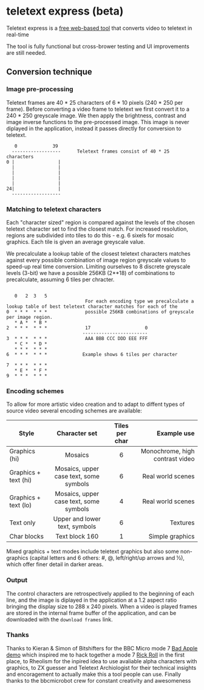 # teletext express (beta)

Teletext express is a [free web-based tool](https://8bitkick.github.io/teletext-express/) that converts video to teletext in real-time

The tool is fully functional but cross-brower testing and UI improvements are still needed.

## Conversion technique

### Image pre-processing

Teletext frames are 40 * 25 characters of 6 * 10 pixels (240 * 250 per frame). Before converting a video frame to teletext we first convert it to a 240 * 250 greyscale image. We then apply the brightness, contrast and image inverse functions to the pre-processed image. This image is never diplayed in the application, instead it passes directly for conversion to teletext.

~~~~~~
   0             39
  ------------------      Teletext frames consist of 40 * 25 characters
0 |                |
  |                |
  |                |
  |                |
  |                |
24|                |
  ------------------
~~~~~~


### Matching to teletext characters

Each "character sized" region is compared against the levels of the chosen teletext character set to find the closest match. For increased resolution, regions are subdivided into tiles to do this - e.g. 6 sixels for mosaic graphics. Each tile is given an average greyscale value.

We precalculate a lookup table of the closest teletext characters matches against every possible combination of image region greyscale values to speed-up real time conversion. Limiting ourselves to 8 discrete greyscale levels (3-bit) we have a possible 256KB (2**18) of combinations to precalculate, assuming 6 tiles per chracter.

~~~~~~

   0   2  3   5                
                             For each encoding type we precalculate a lookup table of best teletext character matches for each of the
0  * * *  * * *              possible 256KB combinations of greyscale per image region.
   * A *  * B *
2  * * *  * * *              17                    0
                            ------------------------
3  * * *  * * *              AAA BBB CCC DDD EEE FFF
   * C *  * D *
   * * *  * * *
6  * * *  * * *             Example shows 6 tiles per character

7  * * *  * * *
   * E *  * F *
9  * * *  * * *
~~~~~~

### Encoding schemes

To allow for more artistic video creation and to adapt to diffent types of source video several encoding schemes are available:

| Style       | Character set   | Tiles per char  | Example use | 
| ------------- |:-------------:|:-----:| -----:|
| Graphics (hi) | Mosaics | 6 | Monochrome, high contrast video |
| Graphics + text (hi) | Mosaics, upper case text, some symbols  | 6 | Real world scenes |
| Graphics + text (lo) | Mosaics, upper case text, some symbols  | 4 | Real world scenes |
| Text only | Upper and lower text, symbols  | 6 | Textures |
| Char blocks | Text block 160  | 1 | Simple graphics |

Mixed graphics + text modes include teletext graphics but also some non-graphics (capital letters and 6 others: #, @, left/right/up arrows and ½), which offer finer detail in darker areas.

### Output

The control characters are retrospectively applied to the beginning of each line, and the image is diplayed in the application at a 1.2 aspect ratio bringing the display size to 288 x 240 pixels. When a video is played frames are stored in the internal frame buffer of the application, and can be downloaded with the `download frames` link.

### Thanks

Thanks to Kieran & Simon of Bitshifters for the BBC Micro mode 7 [Bad Apple demo](https://bitshifters.github.io/posts/prods/bs-badapple.html) which inspired me to hack together a mode 7 [Rick Roll](https://twitter.com/bbcmicrobot/status/1304667551268401152?s=20) in the first place, to Rheolism for the inpired idea to use avaliable alpha characters with graphics, to ZX guesser and Teletext Archiologist for their technical insights and encoragement to actually make this a tool people can use. Finally thanks to the bbcmicrobot crew for constant creativity and awesomeness



